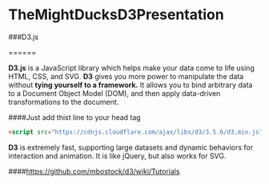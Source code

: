 # TheMightDucksD3Presentation

###D3.js

======

**D3.js** is a JavaScript library which helps make your data come to life using HTML, CSS, and SVG. **D3** gives you more power to manipulate the data without **tying yourself to a framework.**  It allows you to bind arbitrary data to a Document Object Model (DOM), and then apply data-driven transformations to the document.

####Just add thist line to your head tag
```html
<script src="https://cdnjs.cloudflare.com/ajax/libs/d3/3.5.6/d3.min.js" charset="utf-8"></script>
```


**D3** is extremely fast, supporting large datasets and dynamic behaviors for interaction and animation. It is like jQuery, but also works for SVG.

####https://github.com/mbostock/d3/wiki/Tutorials
